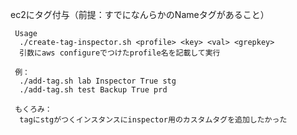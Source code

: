 
ec2にタグ付与（前提：すでになんらかのNameタグがあること）

```
 Usage
  ./create-tag-inspector.sh <profile> <key> <val> <grepkey>
  引数にaws configureでつけたprofile名を記載して実行

 例：
  ./add-tag.sh lab Inspector True stg
  ./add-tag.sh test Backup True prd

 もくろみ：
  tagにstgがつくインスタンスにinspector用のカスタムタグを追加したかった
```

